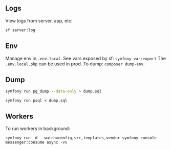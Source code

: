 ## Logs

View logs from server, app, etc:

```bash
sf server:log
```

## Env

Manage env in `.env.local`. 
See vars exposed by sf: `symfony var:export`
The `.env.local.php` can be used in prod. To dump: `composer dump-env`.



## Dump

```bash
symfony run pg_dump --data-only > dump.sql
```

```
symfony run psql < dump.sql
```


## Workers

To run workers in background:

```
symfony run -d --watch=config,src,templates,vendor symfony console messenger:consume async -vv
```